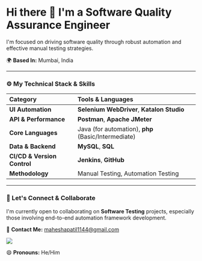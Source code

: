 # Hi there 👋 I'm a Software Quality Assurance Engineer

I'm focused on driving software quality through robust automation and effective manual testing strategies.

🌍 **Based In:** Mumbai, India

---

### ⚙️ My Technical Stack & Skills

| Category | Tools & Languages |
| :--- | :--- |
| **UI Automation** | **Selenium WebDriver**, **Katalon Studio** |
| **API & Performance** | **Postman**, **Apache JMeter** |
| **Core Languages** | Java (for automation), **php** (Basic/Intermediate) |
| **Data & Backend** | **MySQL**, **SQL** |
| **CI/CD & Version Control** | **Jenkins**, **GitHub** |
| **Methodology** | Manual Testing, Automation Testing |

---

### 🤝 Let's Connect & Collaborate

I'm currently open to collaborating on **Software Testing** projects, especially those involving end-to-end automation framework development.

📧 **Contact Me:** maheshapatil1144@gmail.com
<p align="left">
    <a href="mailto:maheshapatil1144@gmail.com"><img src="https://img.shields.io/badge/Email-D14836?style=for-the-badge&logo=gmail&logoColor=white" /></a>
</p>

😄 **Pronouns:** He/Him
